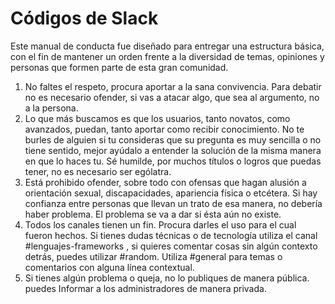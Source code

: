 Códigos de Slack
============

Este manual de conducta fue diseñado para entregar una estructura básica, con el fin de mantener un orden frente a la diversidad de temas, opiniones y personas que formen parte de esta gran comunidad.


1. No faltes el respeto, procura aportar a la sana convivencia. Para debatir no es necesario ofender, si vas a atacar algo, que sea al argumento, no a la persona.
2. Lo que más buscamos es que los usuarios, tanto novatos, como avanzados, puedan, tanto aportar como recibir conocimiento. No te burles de alguien si tu consideras que su pregunta es muy sencilla o no tiene sentido, mejor ayúdalo a entender la solución de la misma manera en que lo haces tu. Sé humilde, por muchos títulos o logros que puedas tener, no es necesario ser ególatra.
3. Está prohibido ofender, sobre todo con ofensas que hagan alusión a orientación sexual, discapacidades, apariencia física o etcétera. Si hay confianza entre personas que llevan un trato de esa manera, no debería haber problema. El problema se va a dar si ésta aún no existe.
4. Todos los canales tienen un fin. Procura darles el uso para el cual fueron hechos. Si tienes dudas técnicas o de tecnología utiliza el canal #lenguajes-frameworks , si quieres comentar cosas sin algún contexto detrás, puedes utilizar #random. Utiliza #general para temas o comentarios con alguna línea contextual.
5. Si tienes algún problema o queja, no lo publiques de manera pública. puedes Informar a los administradores de manera privada.

